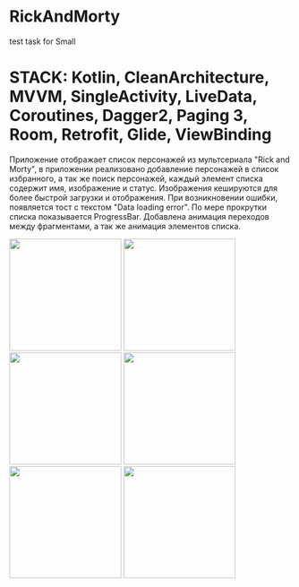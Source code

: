 # RickAndMorty
 test task for Small
 
# STACK: Kotlin, CleanArchitecture, MVVM, SingleActivity, LiveData, Coroutines, Dagger2, Paging 3, Room, Retrofit, Glide, ViewBinding

Приложение отображает список персонажей из мультсериала "Rick and Morty", 
в приложении реализовано добавление персонажей в список избранного, а так же поиск персонажей,
каждый элемент списка содержит имя, изображение и статус.
Изображения кешируются для более быстрой загрузки и отображения.
При возникновении ошибки, появляется тост с текстом "Data loading error".
По мере прокрутки списка показывается ProgressBar.
Добавлена анимация переходов между фрагментами, а так же анимация элементов списка.


<img src="https://github.com/ikurbankulov/RickAndMorty/assets/106450515/01ac9fff-af7f-4746-9cfd-a31fd3bb11a0" width="200">
<img src="https://github.com/ikurbankulov/RickAndMorty/assets/106450515/184eaef8-b25d-42e2-8248-716c7da9ca42" width="200">
<img src="https://github.com/ikurbankulov/RickAndMorty/assets/106450515/1d0da95d-10cb-4061-8be6-5ebd43490c5d" width="200">
<img src="https://github.com/ikurbankulov/RickAndMorty/assets/106450515/b7383de1-db1a-407f-bcef-bd4c415f51cf" width="200">
<img src="https://github.com/ikurbankulov/RickAndMorty/assets/106450515/738d88a9-d6dc-45f5-9072-f1469d0c41e2" width="200">
<img src="https://github.com/ikurbankulov/RickAndMorty/assets/106450515/932f7c77-db88-4844-bfcc-0d10af6c12cd" width="200">

